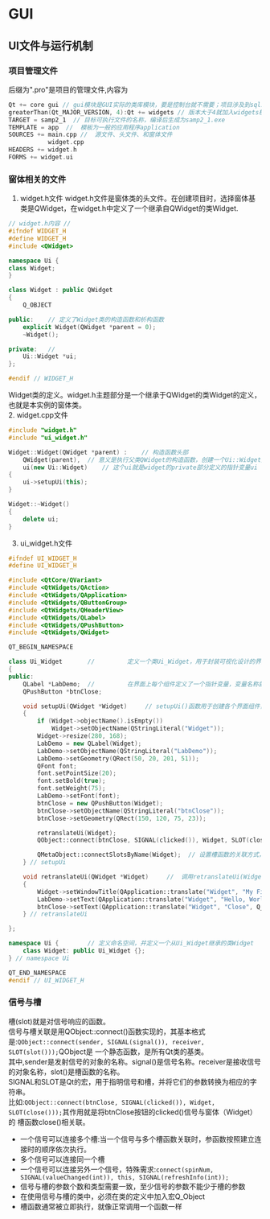 # GUI
## UI文件与运行机制
### 项目管理文件
后缀为".pro"是项目的管理文件,内容为  
```cpp
Qt += core gui // gui模块是GUI实际的类库模块，要是控制台就不需要；项目涉及到sql就改成 += sql
greaterThan(Qt_MAJOR_VERSION, 4):Qt += widgets // 版本大于4就加入widgets模块
TARGET = samp2_1  // 目标可执行文件的名称，编译后生成为samp2_1.exe
TEMPLATE = app  //  模板为一般的应用程序application
SOURCES += main.cpp //  源文件、头文件、和窗体文件
           widget.cpp
HEADERS += widget.h
FORMS += widget.ui
```
### 窗体相关的文件
1. widget.h文件
widget.h文件是窗体类的头文件。在创建项目时，选择窗体基类是QWidget，在widget.h中定义了一个继承自QWidget的类Widget.  
```cpp
// widget.h内容 //
#ifndef WIDGET_H
#define WIDGET_H
#include <QWidget>

namespace Ui {
class Widget;
}

class Widget : public QWidget
{
    Q_OBJECT

public:    // 定义了Widget类的构造函数和析构函数
    explicit Widget(QWidget *parent = 0);
    ~Widget();

private:   // 
    Ui::Widget *ui;
};

#endif // WIDGET_H
```
Widget类的定义。widget.h主题部分是一个继承于QWidget的类Widget的定义，也就是本实例的窗体类。  
2. widget.cpp文件
```cpp
#include "widget.h"
#include "ui_widget.h"

Widget::Widget(QWidget *parent) :    // 构造函数头部
    QWidget(parent),  // 意义是执行父类QWidget的构造函数，创建一个Ui::Widget类的对象ui。
    ui(new Ui::Widget)    // 这个ui就是widget的private部分定义的指针变量ui
{
    ui->setupUi(this);
}

Widget::~Widget()
{
    delete ui;
}
```
3. ui_widget.h文件
```cpp
#ifndef UI_WIDGET_H
#define UI_WIDGET_H

#include <QtCore/QVariant>
#include <QtWidgets/QAction>
#include <QtWidgets/QApplication>
#include <QtWidgets/QButtonGroup>
#include <QtWidgets/QHeaderView>
#include <QtWidgets/QLabel>
#include <QtWidgets/QPushButton>
#include <QtWidgets/QWidget>

QT_BEGIN_NAMESPACE

class Ui_Widget       //         定义一个类Ui_Widget，用于封装可视化设计的界面
{
public:
    QLabel *LabDemo;  //         在界面上每个组件定义了一个指针变量，变量名称就是设置的objectName.
    QPushButton *btnClose;

    void setupUi(QWidget *Widget)     // setupUi()函数用于创建各个界面组件，并设置其位置、大小、文字内容、字体等属性，设置信号与槽的关联
    {
        if (Widget->objectName().isEmpty())
            Widget->setObjectName(QStringLiteral("Widget"));
        Widget->resize(280, 168);
        LabDemo = new QLabel(Widget);
        LabDemo->setObjectName(QStringLiteral("LabDemo"));
        LabDemo->setGeometry(QRect(50, 20, 201, 51));
        QFont font;
        font.setPointSize(20);
        font.setBold(true);
        font.setWeight(75);
        LabDemo->setFont(font);
        btnClose = new QPushButton(Widget);
        btnClose->setObjectName(QStringLiteral("btnClose"));
        btnClose->setGeometry(QRect(150, 120, 75, 23));

        retranslateUi(Widget);
        QObject::connect(btnClose, SIGNAL(clicked()), Widget, SLOT(close()));  // 将在UI设计器里的设置的信号与槽的关联转换为语句

        QMetaObject::connectSlotsByName(Widget);  // 设置槽函数的关联方式，用于将UI设计器自动生成的组件信号的槽函数与组件信号相关联
    } // setupUi

    void retranslateUi(QWidget *Widget)     //  调用retranslateUi(Widget)，用来设置界面各组件的文字内容属性，比如标签的文字,按键的文字等
    {
        Widget->setWindowTitle(QApplication::translate("Widget", "My First Demo", Q_NULLPTR));
        LabDemo->setText(QApplication::translate("Widget", "Hello, World", Q_NULLPTR));
        btnClose->setText(QApplication::translate("Widget", "Close", Q_NULLPTR));
    } // retranslateUi

};

namespace Ui {        // 定义命名空间，并定义一个从Ui_Widget继承的类Widget
    class Widget: public Ui_Widget {};
} // namespace Ui

QT_END_NAMESPACE
#endif // UI_WIDGET_H
```
### 信号与槽
槽(slot)就是对信号响应的函数。  
信号与槽关联是用QObject::connect()函数实现的，其基本格式是:`QObject::connect(sender, SIGNAL(signal()), receiver, SLOT(slot()));`QObject是
一个静态函数，是所有Qt类的基类。  
其中,sender是发射信号的对象的名称。signal()是信号名称。receiver是接收信号的对象名称，slot()是槽函数的名称。  
SIGNAL和SLOT是Qt的宏，用于指明信号和槽，并将它们的参数转换为相应的字符串。  
比如:`QObject::connect(btnClose, SIGNAL(clicked()), Widget, SLOT(close()));`其作用就是将btnClose按钮的clicked()信号与窗体（Widget）的
槽函数close()相关联。  
- 一个信号可以连接多个槽:当一个信号与多个槽函数关联时，参函数按照建立连接时的顺序依次执行。    
- 多个信号可以连接同一个槽
- 一个信号可以连接另外一个信号，特殊需求:`connect(spinNum, SIGNAL(valueChanged(int)), this, SIGNAL(refreshInfo(int));`  
- 信号与槽的参数个数和类型需要一致，至少信号的参数不能少于槽的参数
- 在使用信号与槽的类中，必须在类的定义中加入宏Q_Object  
- 槽函数通常被立即执行，就像正常调用一个函数一样  
